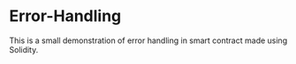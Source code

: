 # Error-Handling
This is a small demonstration of error handling in smart contract made using Solidity.
